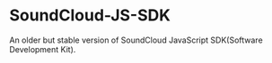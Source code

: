 # SoundCloud-JS-SDK
An older but stable version of SoundCloud JavaScript SDK(Software Development Kit).
